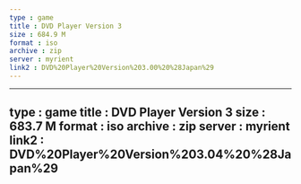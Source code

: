 ```yaml
---
type : game
title : DVD Player Version 3
size : 684.9 M
format : iso
archive : zip
server : myrient
link2 : DVD%20Player%20Version%203.00%20%28Japan%29
---
```

---
type : game
title : DVD Player Version 3
size : 683.7 M
format : iso
archive : zip
server : myrient
link2 : DVD%20Player%20Version%203.04%20%28Japan%29
---
